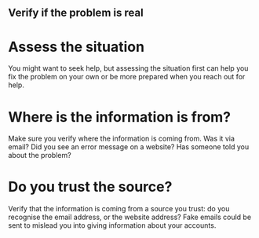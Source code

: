 ## Verify if the problem is real
# Assess the situation
You might want to seek help, but assessing the situation first can help you fix the problem on your own or be more prepared when you reach out for help.
<br>
# Where is the information is from?
Make sure you verify where the information is coming from. Was it via email? Did you see an error message on a website? Has someone told you about the problem?
<br>
# Do you trust the source?
Verify that the information is coming from a source you trust: do you recognise the email address, or the website address? Fake emails could be sent to mislead you into giving information about your accounts.
